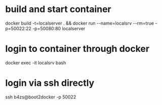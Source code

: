 # build and start container

docker build -t=localserver . && docker run --name=localsrv --rm=true -p=50022:22 -p=50080:80 localserver

# login to container through docker

docker exec -it localsrv bash

# login via ssh directly

ssh b4zs@boot2docker -p 50022


